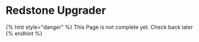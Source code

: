# Redstone Upgrader

{% hint style="danger" %}
This Page is not complete yet. Check back later
{% endhint %}

